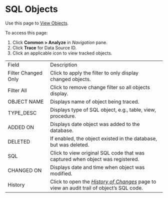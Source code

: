 # SQL Objects

<div class="use">

Use this page to [View
Objects](../../../Migration/Construct/Use_Cases/View_Objects.htm).

</div>

To access this page:

1.  Click <span style="font-weight: bold;">Common \> Analyze</span> in
    <span style="font-style: italic;">Navigation</span> pane.
2.  Click <span style="font-weight: bold;">Trace</span> for Data Source
    ID.
3.  Click an applicable icon to view tracked
objects.

|                     |                                                                                                                                                           |
| ------------------- | --------------------------------------------------------------------------------------------------------------------------------------------------------- |
| Field               | Description                                                                                                                                               |
| Filter Changed Only | Click to apply the filter to only display changed objects.                                                                                                |
| Filter All          | Click to remove change filter so all objects display.                                                                                                     |
| OBJECT NAME         | Displays name of object being traced.                                                                                                                     |
| TYPE\_DESC          | Displays type of SQL object, e.g., table, view, procedure.                                                                                                |
| ADDED ON            | Displays date object was added to the database.                                                                                                           |
| DELETED             | If enabled, the object existed in the database, but was deleted.                                                                                          |
| SQL                 | Click to view original SQL code that was captured when object was registered.                                                                             |
| CHANGED ON          | Displays date and time when object was modified.                                                                                                          |
| History             | Click to open the <span style="font-style: italic;">[History of Changes](History_Of_Changes.htm)</span> page to view an audit trail of object’s SQL code. |
